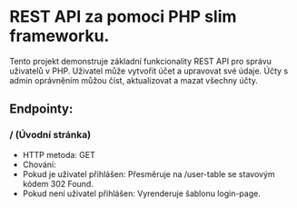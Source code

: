 # REST API za pomoci PHP slim frameworku.
Tento projekt demonstruje základní funkcionality REST API pro správu uživatelů v PHP. Uživatel může vytvořit účet a upravovat své údaje. Účty s admin oprávněním můžou číst, aktualizovat a mazat všechny účty.

## Endpointy:
### / (Úvodní stránka)
- HTTP metoda: GET
- Chování:
- Pokud je uživatel přihlášen: Přesměruje na /user-table se stavovým kódem 302 Found.
- Pokud není uživatel přihlášen: Vyrenderuje šablonu login-page.
